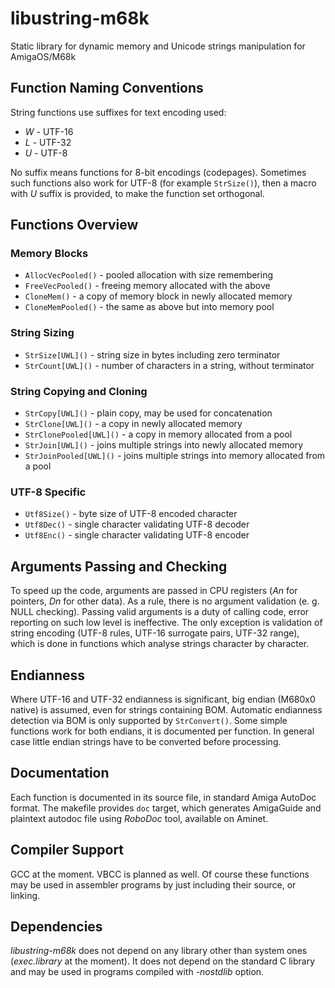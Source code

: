 # libustring-m68k
Static library for dynamic memory and Unicode strings manipulation for AmigaOS/M68k
## Function Naming Conventions
String functions use suffixes for text encoding used:
- *W* - UTF-16
- *L* - UTF-32
- *U* - UTF-8

No suffix means functions for 8-bit encodings (codepages). Sometimes such functions also work for UTF-8 (for example `StrSize()`), then a macro with *U* suffix is provided, to make the function set orthogonal.
## Functions Overview
### Memory Blocks
- `AllocVecPooled()` - pooled allocation with size remembering
- `FreeVecPooled()` - freeing memory allocated with the above
- `CloneMem()` - a copy of memory block in newly allocated memory
- `CloneMemPooled()` - the same as above but into memory pool
### String Sizing
- `StrSize[UWL]()` - string size in bytes including zero terminator
- `StrCount[UWL]()` - number of characters in a string, without terminator
### String Copying and Cloning
- `StrCopy[UWL]()` - plain copy, may be used for concatenation
- `StrClone[UWL]()` - a copy in newly allocated memory
- `StrClonePooled[UWL]()` - a copy in memory allocated from a pool
- `StrJoin[UWL]()` - joins multiple strings into newly allocated memory
- `StrJoinPooled[UWL]()` - joins multiple strings into memory allocated from a pool
### UTF-8 Specific
- `Utf8Size()` - byte size of UTF-8 encoded character
- `Utf8Dec()` - single character validating UTF-8 decoder
- `Utf8Enc()` - single character validating UTF-8 encoder
## Arguments Passing and Checking
To speed up the code, arguments are passed in CPU registers (*An* for pointers, *Dn* for other data). As a rule, there is no argument validation (e. g. NULL checking). Passing valid arguments is a duty of calling code, error reporting on such low level is ineffective. The only exception is validation of string encoding (UTF-8 rules, UTF-16 surrogate pairs, UTF-32 range), which is done in functions which analyse strings character by character.
## Endianness
Where UTF-16 and UTF-32 endianness is significant, big endian (M680x0 native) is assumed, even for strings containing BOM. Automatic endianness detection via BOM is only supported by `StrConvert()`. Some simple functions work for both endians, it is documented per function. In general case little endian strings have to be converted before processing.
## Documentation
Each function is documented in its source file, in standard Amiga AutoDoc format. The makefile provides `doc` target, which generates AmigaGuide and plaintext autodoc file using *RoboDoc* tool, available on Aminet.
## Compiler Support
GCC at the moment. VBCC is planned as well. Of course these functions may be used in assembler programs by just including their source, or linking.
## Dependencies
*libustring-m68k* does not depend on any library other than system ones (*exec.library* at the moment). It does not depend on the standard C library and may be used in programs compiled with *-nostdlib* option.
